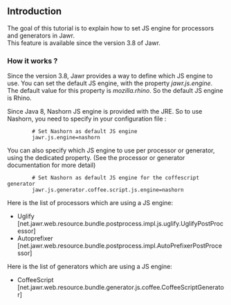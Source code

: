 Introduction
------------

The goal of this tutorial is to explain how to set JS engine for
processors and generators in Jawr.  
This feature is available since the version 3.8 of Jawr.


### How it works ?

Since the version 3.8, Jawr provides a way to define which JS engine to
use. You can set the default JS engine, with the property
*jawr.js.engine*. The default value for this property is
*mozilla.rhino*. So the default JS engine is Rhino.

Since Java 8, Nashorn JS engine is provided with the JRE. So to use
Nashorn, you need to specify in your configuration file :


            # Set Nashorn as default JS engine
            jawr.js.engine=nashorn


You can also specify which JS engine to use per processor or generator,
using the dedicated property. (See the processor or generator
documentation for more detail)


            # Set Nashorn as default JS engine for the coffescript generator
            jawr.js.generator.coffee.script.js.engine=nashorn

Here is the list of processors which are using a JS engine:

-   Uglify
    \[net.jawr.web.resource.bundle.postprocess.impl.js.uglify.UglifyPostProcessor\]
-   Autoprefixer
    \[net.jawr.web.resource.bundle.postprocess.impl.AutoPrefixerPostProcessor\]

Here is the list of generators which are using a JS engine:

-   CoffeeScript
    \[net.jawr.web.resource.bundle.generator.js.coffee.CoffeeScriptGenerator\]

    